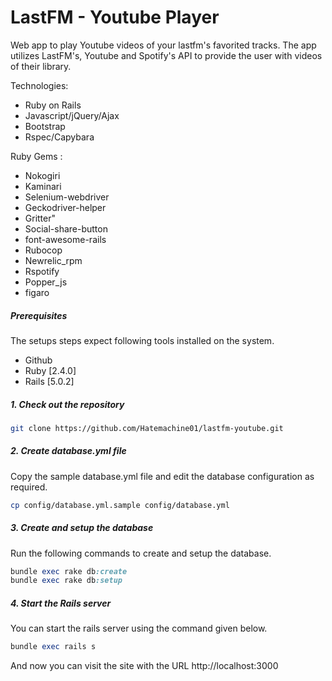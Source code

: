 # LastFM - Youtube Player

Web app to play Youtube videos of your lastfm's favorited tracks. The app utilizes LastFM's, Youtube and Spotify's API to provide the user with videos of their library.



Technologies:

- Ruby on Rails
- Javascript/jQuery/Ajax
- Bootstrap
- Rspec/Capybara


Ruby Gems :


-  Nokogiri
-  Kaminari
-  Selenium-webdriver
-  Geckodriver-helper
-  Gritter"
-  Social-share-button
-  font-awesome-rails
-  Rubocop
-  Newrelic_rpm
-  Rspotify
-  Popper_js
-  figaro


##### Prerequisites

The setups steps expect following tools installed on the system.

- Github
- Ruby [2.4.0]
- Rails [5.0.2]

##### 1. Check out the repository

```bash
git clone https://github.com/Hatemachine01/lastfm-youtube.git
```

##### 2. Create database.yml file

Copy the sample database.yml file and edit the database configuration as required.

```bash
cp config/database.yml.sample config/database.yml
```

##### 3. Create and setup the database

Run the following commands to create and setup the database.

```ruby
bundle exec rake db:create
bundle exec rake db:setup
```

##### 4. Start the Rails server

You can start the rails server using the command given below.

```ruby
bundle exec rails s
```

And now you can visit the site with the URL http://localhost:3000

